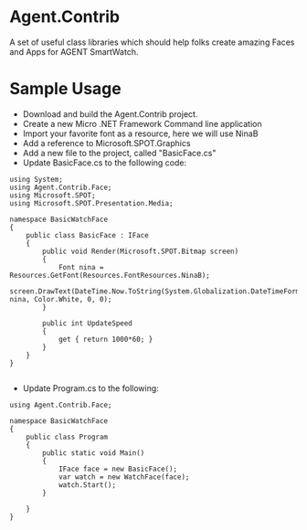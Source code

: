 Agent.Contrib
=============

A set of useful class libraries which should help folks create amazing Faces and Apps for AGENT SmartWatch.


Sample Usage
============
* Download and build the Agent.Contrib project.
* Create a new Micro .NET Framework Command line application 
* Import your favorite font as a resource, here we will use NinaB
* Add a reference to Microsoft.SPOT.Graphics
* Add a new file to the project, called "BasicFace.cs"
* Update BasicFace.cs to the following code:

```
using System;
using Agent.Contrib.Face;
using Microsoft.SPOT;
using Microsoft.SPOT.Presentation.Media;

namespace BasicWatchFace
{
    public class BasicFace : IFace
    {
        public void Render(Microsoft.SPOT.Bitmap screen)
        {
            Font nina = Resources.GetFont(Resources.FontResources.NinaB);
            screen.DrawText(DateTime.Now.ToString(System.Globalization.DateTimeFormatInfo.CurrentInfo.ShortTimePattern), nina, Color.White, 0, 0);
        }

        public int UpdateSpeed
        {
            get { return 1000*60; }
        }
    }
}


```
* Update Program.cs to the following:

```
using Agent.Contrib.Face;

namespace BasicWatchFace
{
    public class Program
    {
        public static void Main()
        {
            IFace face = new BasicFace();
            var watch = new WatchFace(face);
            watch.Start();
        }

    }
}

```


